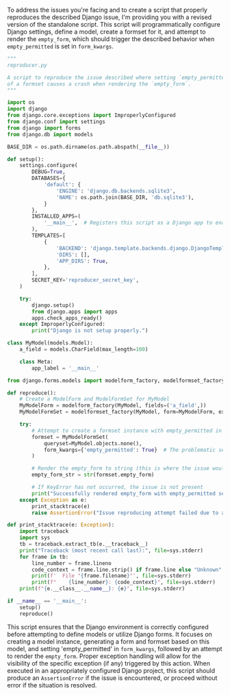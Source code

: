 To address the issues you're facing and to create a script that properly reproduces the described Django issue, I'm providing you with a revised version of the standalone script. This script will programmatically configure Django settings, define a model, create a formset for it, and attempt to render the `empty_form`, which should trigger the described behavior when `empty_permitted` is set in `form_kwargs`.

```python
"""
reproducer.py

A script to reproduce the issue described where setting `empty_permitted` in `form_kwargs`
of a formset causes a crash when rendering the `empty_form`.
"""

import os
import django
from django.core.exceptions import ImproperlyConfigured
from django.conf import settings
from django import forms
from django.db import models

BASE_DIR = os.path.dirname(os.path.abspath(__file__))

def setup():
    settings.configure(
        DEBUG=True,
        DATABASES={
            'default': {
                'ENGINE': 'django.db.backends.sqlite3',
                'NAME': os.path.join(BASE_DIR, 'db.sqlite3'),
            }
        },
        INSTALLED_APPS=(
            '__main__',  # Registers this script as a Django app to enable model discovery.
        ),
        TEMPLATES=[
            {
                'BACKEND': 'django.template.backends.django.DjangoTemplates',
                'DIRS': [],
                'APP_DIRS': True,
            },
        ],
        SECRET_KEY='reproducer_secret_key',
    )

    try:
        django.setup()
        from django.apps import apps
        apps.check_apps_ready()
    except ImproperlyConfigured:
        print("Django is not setup properly.")

class MyModel(models.Model):
    a_field = models.CharField(max_length=100)

    class Meta:
        app_label = '__main__'

from django.forms.models import modelform_factory, modelformset_factory

def reproduce():
    # Create a ModelForm and ModelFormSet for MyModel
    MyModelForm = modelform_factory(MyModel, fields=('a_field',))
    MyModelFormSet = modelformset_factory(MyModel, form=MyModelForm, extra=1)

    try:
        # Attempt to create a formset instance with empty_permitted in form_kwargs
        formset = MyModelFormSet(
            queryset=MyModel.objects.none(),
            form_kwargs={'empty_permitted': True}  # The problematic setting
        )

        # Render the empty_form to string (this is where the issue would manifest)
        empty_form_str = str(formset.empty_form)

        # If KeyError has not occurred, the issue is not present
        print("Successfully rendered empty_form with empty_permitted set in form_kwargs.")
    except Exception as e:
        print_stacktrace(e)
        raise AssertionError("Issue reproducing attempt failed due to an exception.") from e

def print_stacktrace(e: Exception):
    import traceback
    import sys
    tb = traceback.extract_tb(e.__traceback__)
    print("Traceback (most recent call last):", file=sys.stderr)
    for frame in tb:
        line_number = frame.lineno
        code_context = frame.line.strip() if frame.line else "Unknown"
        print(f'  File "{frame.filename}"', file=sys.stderr)
        print(f"    {line_number}: {code_context}", file=sys.stderr)
    print(f"{e.__class__.__name__}: {e}", file=sys.stderr)

if __name__ == '__main__':
    setup()
    reproduce()
```

This script ensures that the Django environment is correctly configured before attempting to define models or utilize Django forms. It focuses on creating a model instance, generating a form and formset based on this model, and setting 'empty_permitted' in `form_kwargs`, followed by an attempt to render the `empty_form`. Proper exception handling will allow for the visibility of the specific exception (if any) triggered by this action. When executed in an appropriately configured Django project, this script should produce an `AssertionError` if the issue is encountered, or proceed without error if the situation is resolved.

